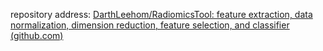 repository address: [DarthLeehom/RadiomicsTool: feature extraction, data normalization, dimension reduction, feature selection, and classifier (github.com)](https://github.com/DarthLeehom/RadiomicsTool)